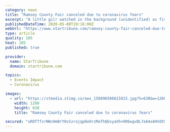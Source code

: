 ```yaml
---
category: news
title: "Ramsey County Fair canceled due to coronavirus fears"
excerpt: "A little gilr watched in the background (unidentified) as five year old Noelle Boerboom of East Bethel, MN assisted Brad Matchett of The Original Agricadabra show at the Ramsey County Fair in Maplewood,"
publishedDateTime: 2020-05-08T19:16:00Z
webUrl: "https://www.startribune.com/ramsey-county-fair-canceled-due-to-coronavirus-fears/570313762/"
type: article
quality: 105
heat: 105
published: true

provider:
  name: StarTribune
  domain: startribune.com

topics:
  - Events Impact
  - Coronavirus

images:
  - url: "https://stmedia.stimg.co/ows_158896506615815.jpg?h=630&w=1200&fit=crop&bg=999&crop=faces"
    width: 1200
    height: 630
    title: "Ramsey County Fair canceled due to coronavirus fears"

secured: "uRDfTfzrNWcHmBrY0vSzrojqp0eOrzMaThQbvyaXh+OR6wgvBL7eA4a4HVdX5WpODqGs1SOe36nXIBF06nYMMO+8RyixdGnwJo+50mcUgbLPeq2Oh4T/yvwp6vXWsl5+x8d9VMAmqWBTOYUFtduY8l8IGi0AXiKHL1HaQJDyseFQFbkz76YnKobzy/nXUp8GUgP8AoQ6nYQgl9sGv6Q8MN6UNoUBKqaX0K3uZvWHSnfs6H+8eIm6IU7z4oAzhlHVS9l0VZlOJtnv0V1gc7UOynoluxyJXuA1Ian1+Ie+1nqdbzBRMCDRtIk2G9+AmBWs;hElLTQKwZr6iK+h+gJTVaw=="
---
```


